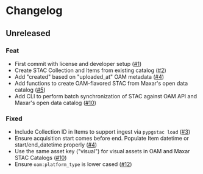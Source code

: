 # Changelog

## Unreleased

### Feat

- First commit with license and developer setup ([#1](https://github.com/hotosm/stactools-hotosm/pull/1))
- Create STAC Collection and Items from existing catalog ([#2](https://github.com/hotosm/stactools-hotosm/pull/2))
- Add "created" based on "uploaded_at" OAM metadata ([#4](https://github.com/hotosm/stactools-hotosm/pull/4))
- Add functions to create OAM-flavored STAC from Maxar's open data catalog ([#5](https://github.com/hotosm/stactools-hotosm/pull/5))
- Add CLI to perform batch synchronization of STAC against OAM API and Maxar's open data catalog ([#10](https://github.com/hotosm/stactools-hotosm/pull/10))

### Fixed

- Include Collection ID in Items to support ingest via `pypgstac load` ([#3](https://github.com/hotosm/stactools-hotosm/pull/3))
- Ensure acquisition start comes before end. Populate Item datetime or start/end_datetime properly ([#4](https://github.com/hotosm/stactools-hotosm/pull/4))
- Use the same asset key ("visual") for visual assets in OAM and Maxar STAC Catalogs ([#10](https://github.com/hotosm/stactools-hotosm/pull/10))
- Ensure `oam:platform_type` is lower cased ([#12](https://github.com/hotosm/stactools-hotosm/pull/12))
